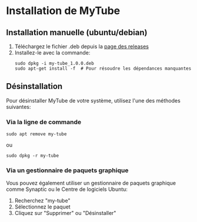 # Installation de MyTube

## Installation manuelle (ubuntu/debian)

1. Téléchargez le fichier .deb depuis la [page des releases](https://github.com/RomeoManoela/my-tube/releases)
2. Installez-le avec la commande:
   ```
   sudo dpkg -i my-tube_1.0.0.deb
   sudo apt-get install -f  # Pour résoudre les dépendances manquantes
   ```

## Désinstallation

Pour désinstaller MyTube de votre système, utilisez l'une des méthodes suivantes:

### Via la ligne de commande
```
sudo apt remove my-tube
```
ou
```
sudo dpkg -r my-tube
```

### Via un gestionnaire de paquets graphique
Vous pouvez également utiliser un gestionnaire de paquets graphique comme Synaptic ou le Centre de logiciels Ubuntu:
1. Recherchez "my-tube"
2. Sélectionnez le paquet
3. Cliquez sur "Supprimer" ou "Désinstaller"
